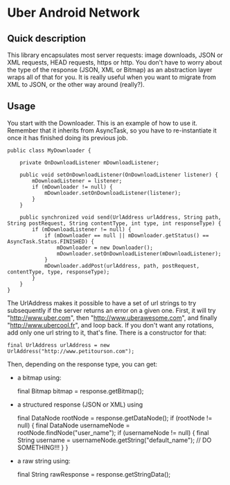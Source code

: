 Uber Android Network
====================

Quick description
-----------------
This library encapsulates most server requests: image downloads, JSON or XML requests, HEAD requests, https or http. You don't have to worry about the type of the response (JSON, XML or Bitmap) as an abstraction layer wraps all of that for you. It is really useful when you want to migrate from XML to JSON, or the other way around (really?).


Usage
-----
You start with the Downloader. This is an example of how to use it. Remember that it inherits from AsyncTask, so you have to re-instantiate it once it has finished doing its previous job.

	public class MyDownloader {

		private OnDownloadListener mDownloadListener;

		public void setOnDownloadListener(OnDownloadListener listener) {
			mDownloadListener = listener;
			if (mDownloader != null) {
			    mDownloader.setOnDownloadListener(listener);
			}
		}

		public synchronized void send(UrlAddress urlAddress, String path, String postRequest, String contentType, int type, int responseType) {
			if (mDownloadListener != null) {
				if (mDownloader == null || mDownloader.getStatus() == AsyncTask.Status.FINISHED) {
					mDownloader = new Downloader();
					mDownloader.setOnDownloadListener(mDownloadListener);
				}
				mDownloader.addPost(urlAddress, path, postRequest, contentType, type, responseType);
			}
		}
	}
	
The UrlAddress makes it possible to have a set of url strings to try subsequently if the server returns an error on a given one. First, it will try "http://www.uber.com", then "http://www.uberawesome.com", and finally "http://www.ubercool.fr", and loop back. If you don't want any rotations, add only one url string to it, that's fine. There is a constructor for that:

	final UrlAddress urlAddress = new UrlAddress("http://www.petitourson.com");
	

Then, depending on the response type, you can get:

* a bitmap using:

	final Bitmap bitmap = response.getBitmap();

* a structured response (JSON or XML) using


	final DataNode rootNode = response.getDataNode();
	if (rootNode != null) {
		final DataNode usernameNode = rootNode.findNode("user_name");
		if (usernameNode != null) {
			final String username = usernameNode.getString("default_name");
			// DO SOMETHING!!!
		}
	}

* a raw string using:

	final String rawResponse = response.getStringData();





